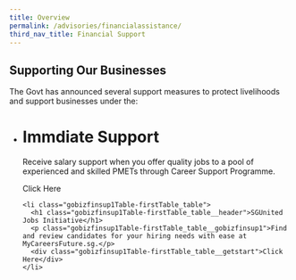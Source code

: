 ```yaml
---
title: Overview
permalink: /advisories/financialassistance/
third_nav_title: Financial Support
---
```


## **Supporting Our Businesses**
The Govt has announced several support measures to protect livelihoods and support businesses under the:

<div class="gobizfinsup1Table">
  <ul class="gobizfinsup1Table-firstTable">
    <li class="gobizfinsup1Table-firstTable_table">
      <h1 class="gobizfinsup1Table-firstTable_table__header">Immdiate Support</h1>
      <p class="gobizfinsup1Table-firstTable_table__gobizfinsup1">Receive salary support when you offer quality jobs to a pool of experienced and skilled PMETs through Career Support Programme.</p>
      <div class="gobizfinsup1Table-firstTable_table__getstart">Click Here</div>
    </li>

    <li class="gobizfinsup1Table-firstTable_table">
      <h1 class="gobizfinsup1Table-firstTable_table__header">SGUnited Jobs Initiative</h1>
      <p class="gobizfinsup1Table-firstTable_table__gobizfinsup1">Find and review candidates for your hiring needs with ease at MyCareersFuture.sg.</p>
      <div class="gobizfinsup1Table-firstTable_table__getstart">Click Here</div>
    </li>
  </ul>
</div>